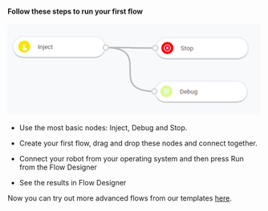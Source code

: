 #### Follow these steps to run your first flow

![Inject & Debug](https://raw.githubusercontent.com/robomotionio/robomotion-tutorials/master/images/inject-debug-stop.png)

* Use the most basic nodes: Inject, Debug and Stop.

* Create your first flow, drag and drop these nodes and connect together.

* Connect your robot from your operating system and then press Run from the Flow Designer

* See the results in Flow Designer

Now you can try out more advanced flows from our templates [here](https://explore.robomotion.io).

